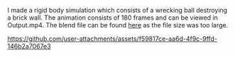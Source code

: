 I made a rigid body simulation which consists of a wrecking ball destroying a brick wall. The animation consists of 180 frames and can be viewed in Output.mp4. The blend file can be found [here](https://small.fileditchstuff.me/s14/HItMALPPGklmLisGLaZz.blend) as the file size was too large.


https://github.com/user-attachments/assets/f59817ce-aa6d-4f9c-9ffd-146b2a7067e3

